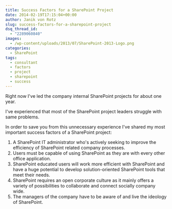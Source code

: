 ```yaml
---
title: Success Factors for a SharePoint Project
date: 2014-02-19T17:15:04+00:00
author: Janik von Rotz
slug: success-factors-for-a-sharepoint-project
dsq_thread_id:
  - "2289060840"
images:
  - /wp-content/uploads/2013/07/SharePoint-2013-Logo.png
categories:
  - SharePoint
tags:
  - consultant
  - factors
  - project
  - sharepoint
  - success
---
```

Right now I've led the company internal SharePoint projects for about one year.

I've experienced that most of the SharePoint project leaders struggle with same problems.

In order to save you from this unnecessary experience I've shared my most important success factors of a SharePoint project:

<!--more-->

<div>
<ol>
    <li>A SharePoint IT administrator who's actively seeking to improve the efficiency of SharePoint related company processes.</li>
    <li>Users must be capable of using SharePoint as they are with every other office application.</li>
    <li>SharePoint educated users will work more efficient with SharePoint and have a huge potential to develop solution-oriented SharePoint tools that meet their needs.</li>
    <li>SharePoint requires an open corporate culture as it mainly offers a variety of possibilities to collaborate and connect socially company wide.</li>
    <li>The managers of the company have to be aware of and live the ideology of SharePoint.</li>
</ol>
</div>